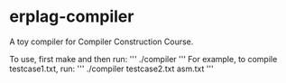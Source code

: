 # erplag-compiler

A toy compiler for Compiler Construction Course.

To use, first make and then run:
'''
./compiler <path-to-source> <asm-file> 
'''
For example, to compile testcase1.txt, run:
'''
./compiler testcase2.txt asm.txt 
'''